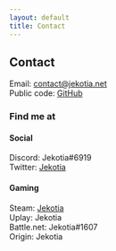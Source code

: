 ```yaml
---
layout: default
title: Contact
---
```


## Contact
Email: contact@jekotia.net  
Public code: [GitHub](https://github.com/jekotia)

### Find me at
#### Social
Discord: Jekotia#6919  
Twitter: [Jekotia](https://twitter.com/jekotia)

#### Gaming
Steam: [Jekotia](https://steamcommunity.com/id/jekotia)  
Uplay: Jekotia  
Battle.net: Jekotia#1607  
Origin: Jekotia  
